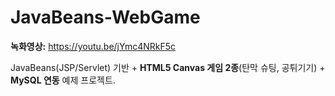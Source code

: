 # JavaBeans-WebGame


**녹화영상:** https://youtu.be/jYmc4NRkF5c

JavaBeans(JSP/Servlet) 기반 + **HTML5 Canvas 게임 2종**(탄막 슈팅, 공튀기기) + **MySQL 연동** 예제 프로젝트.
